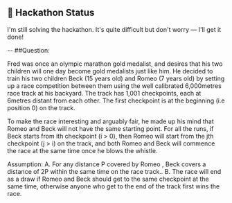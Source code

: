 ## 📣 Hackathon Status

I'm still solving the hackathon. It's quite difficult but don't worry — I'll get it done!

--
##Question:

Fred was once an olympic marathon gold medalist, and desires that his two children will one day become gold medalists just like him. He decided to train his two children Beck (15 years old) and Romeo (7 years old) by setting up a race competition between them using the well calibrated 6,000metres race track at his backyard. The track has 1,001 checkpoints, each at 6metres distant from each other. The first checkpoint is at the beginning (i.e position 0) on the track.

To make the race interesting and arguably fair, he made up his mind that Romeo and Beck will not have the same starting point. For all the runs, if Beck starts from ith checkpoint (i > 0), then Romeo will start from the jth checkpoint (j > i) on the track, and both Romeo and Beck will commence the race at the same time once he blows the whistle.

Assumption:
A. For any distance P covered by Romeo , Beck covers a distance of 2P within the same time on the race track..
B. The race will end as a draw if Romeo and Beck should get to the same checkpoint at the same time, otherwise anyone who get to the end of the track first wins the race.
